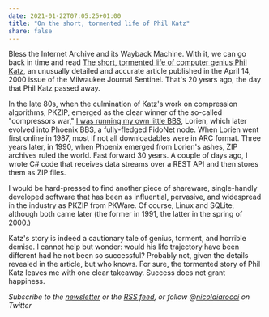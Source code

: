 ```yaml
---
date: 2021-01-22T07:05:25+01:00
title: "On the short, tormented life of Phil Katz"
share: false
---
```

Bless the Internet Archive and its Wayback Machine. With it, we can go back in
time and read [The short, tormented life of computer genius Phil
Katz][1], an unusually detailed and accurate article published in the April 14,
2000 issue of the Milwaukee Journal Sentinel. That's 20 years ago, the day that
Phil Katz passed away.

In the late 80s, when the culmination of Katz's work on compression algorithms,
PKZIP, emerged as the clear winner of the so-called "compressors war," [I was
running my own little BBS][2], Lorien, which later evolved into Phoenix BBS,
a fully-fledged FidoNet node. When Lorien went first online in 1987, most if
not all downloadables were in ARC format. Three years later, in 1990, when
Phoenix emerged from Lorien's ashes, ZIP archives ruled the world. Fast forward
30 years. A couple of days ago, I wrote C# code that receives data streams over
a REST API and then stores them as ZIP files.

I would be hard-pressed to find another piece of shareware, single-handly
developed software that has been as influential, pervasive, and widespread in
the industry as PKZIP from PKWare. Of course, Linux and SQLite, although both
came later (the former in 1991, the latter in the spring of 2000.)

Katz's story is indeed a cautionary tale of genius, torment, and horrible
demise. I cannot help but wonder: would his life trajectory have been different
had he not been so successful? Probably not, given the details revealed in
the article, but who knows. For sure, the tormented story of Phil Katz leaves
me with one clear takeaway. Success does not grant happiness.

*Subscribe to the [newsletter][nl] or the [RSS feed][rss], or follow @[nicolaiarocci][tw] on Twitter*

 [1]: https://web.archive.org/web/20000829071343/http://www2.jsonline.com/news/state/may00/katz21052000a.asp
 [2]: http://localhost:1313/a-trip-down-memory-lane-fidonet-and-usenet/
 [rss]: https://nicolaiarocci.com/index.xml
 [tw]: http://twitter.com/nicolaiarocci
 [nl]: http://eepurl.com/b-_Pzz

